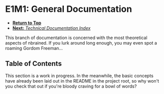 # E1M1: General Documentation

- **[Return to Top](../index.md)**
- [**Next:** _Technical Documentation Index_](../tech/index.md)

This branch of documentation is concerned with the most theoretical
aspects of nbrained. If you lurk around long enough, you may even
spot a roaming Gordom Freeman...

## Table of Contents

This section is a work in progress. In the meanwhile, the basic concepts have already
been laid out in the README in the project root, so why won't you check that out if
you're bloody craving for a bowl of words?

